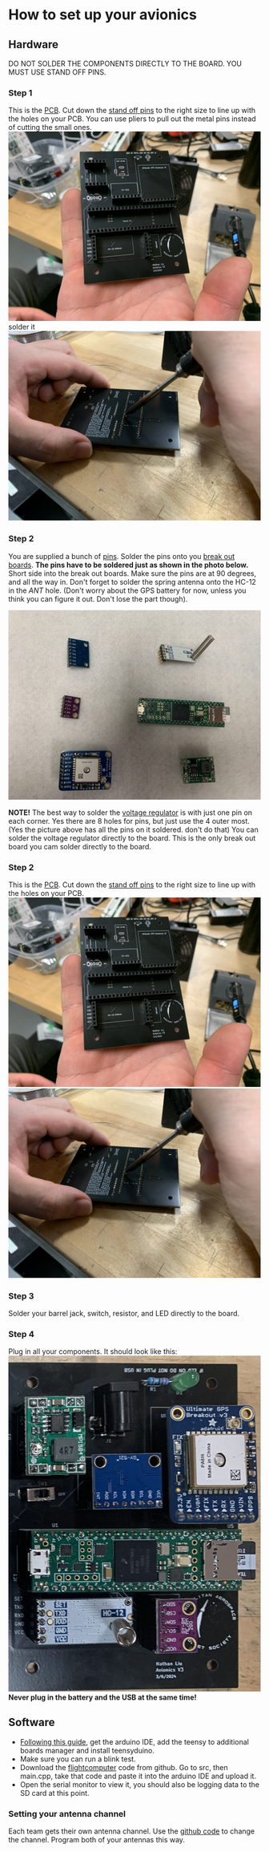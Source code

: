 # How to set up your avionics 

## Hardware
DO NOT SOLDER THE COMPONENTS DIRECTLY TO THE BOARD. YOU MUST USE STAND OFF PINS.

### Step 1
This is the [PCB](../kits/photos/parts/pcb.jpg). Cut down the [stand off pins](photos/standoff.jpg) to the right size to line up with the holes on your PCB. You can use pliers to pull out the metal pins instead of cutting the small ones.
![alt text](photos/1.jpg)
solder it
![alt text](photos/2.jpg)

### Step 2
You are supplied a bunch of [pins](photos/pins.jpg). Solder the pins onto you [break out boards](photos/breakoutboards.jpg).
**The pins have to be soldered just as shown in the photo below.** Short side into the break out boards. Make sure the pins are at 90 degrees, and all the way in. Don't forget to solder the spring antenna onto the HC-12 in the *ANT* hole. (Don't worry about the GPS battery for now, unless you think you can figure it out. Don't lose the part though).

![alt text](photos/breakoutboards.jpg)

**NOTE!** The best way to solder the [voltage regulator](../kits/photos/parts/bucknswitch.jpg) is with just one pin on each corner. Yes there are 8 holes for pins, but just use the 4 outer most. (Yes the picture above has all the pins on it soldered. don't do that) You can solder the voltage regulator directly to the board. This is the only break out board you cam solder directly to the board.

### Step 2
This is the [PCB](../kits/photos/parts/pcb.jpg). Cut down the [stand off pins](photos/standoff.jpg) to the right size to line up with the holes on your PCB. 
![alt text](photos/1.jpg)
![alt text](photos/2.jpg)


### Step 3
Solder your barrel jack, switch, resistor, and LED directly to the board.

### Step 4 
Plug in all your components. It should look like this:
![alt text](photos/avionics.jpg)
 **Never plug in the battery and the USB at the same time!**

## Software
- [Following this guide](https://www.pjrc.com/teensy/td_download.html), get the arduino IDE, add the teensy to additional boards manager and install teensyduino.
- Make sure you can run a blink test.
- Download the [flightcomputer](https://github.com/marstmu/flightcomputer) code from github. Go to src, then main.cpp, take that code and paste it into the arduino IDE and upload it.
- Open the serial monitor to view it, you should also be logging data to the SD card at this point.
### Setting your antenna channel
Each team gets their own antenna channel. Use the [github code](https://github.com/marstmu/flightcomputerchannelselect) to change the channel. Program both of your antennas this way.